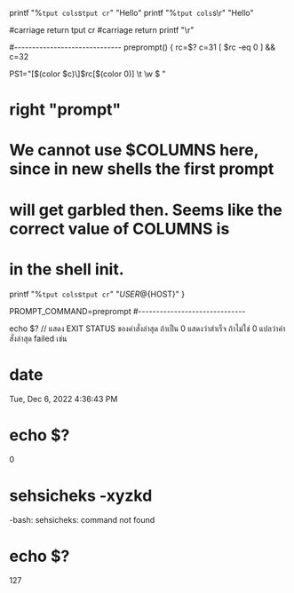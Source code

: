 printf "%`tput cols`s`tput cr`" "Hello"
printf "%`tput cols`s\r" "Hello"

#carriage return tput cr
#carriage return printf "\r"


#------------------------------
preprompt() {
  rc=$?
  c=31
  [ $rc -eq 0 ] && c=32

  PS1="\[$(color $c)\]$rc\[$(color 0)\] \t \w \$ "
  # right "prompt"
  # We cannot use $COLUMNS here, since in new shells the first prompt
  # will get garbled then. Seems like the correct value of COLUMNS is
  # in the shell init.
  printf "%`tput cols`s`tput cr`" "${USER}@${HOST}"
}

PROMPT_COMMAND=preprompt
#------------------------------

echo $?	// แสดง EXIT STATUS ของคำสั่งล่าสุด ถ้าเป็น 0 แสดงว่าสำเร็จ ถ้าไม่ใช่ 0 แปลว่าคำสั่งล่าสุด failed
เช่น
# date
Tue, Dec  6, 2022  4:36:43 PM
# echo $?
0
# sehsicheks -xyzkd
-bash: sehsicheks: command not found
# echo $?
127